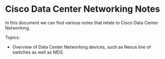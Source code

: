 # Cisco Data Center Networking Notes

In this document we can find various notes that relate to Cisco Data Center Networking.

Topics:
- Overview of Data Center Networking devices, such as Nexus line of switches as well as MDS
